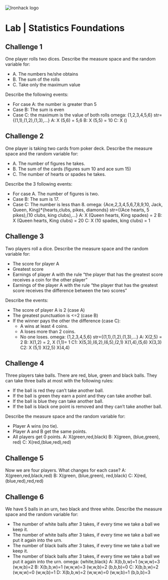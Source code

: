 ![Ironhack logo](https://i.imgur.com/1QgrNNw.png)

# Lab | Statistics Foundations

## Challenge 1
One player rolls two dices. Describe the measure space and the random variable for:
* A. The numbers he/she obtains
* B. The sum of the rolls
* C. Take only the maximum value

Describe the following events:
* For case A: the number is greater than 5
* Case B: The sum is even
* Case C: the maximum is the value of both rolls
omega: {1,2,3,4,5,6}
str={(1,1),(1,2),(1,3),...}
A: X (5,6) = 5,6
B: X (5,5) = 10
C: X ()
## Challenge 2
One player is taking two cards from poker deck. Describe the measure space and the random variable for:
* A. The number of figures he takes.
* B. The sum of the cards (figures sum 10 and ace sum 15)
* C. The number of hearts or spades he takes.

Describe the 3 following events:
* For case A. The number of figures is two.
* Case B: The sum is 17.
* Case C: The number is less than 8.
omega: {Ace,2,3,4,5,6,7,8,9,10, Jack, Queen, King}*{hearts,clubs, pikes, diamonds}
str={(Ace hearts, 5 pikes),(10 clubs, king clubs),...}
A: X (Queen hearts, King spades) = 2
B: X (Queen hearts, King clubs) = 20
C: X (10 spades, king clubs) = 1

## Challenge 3
Two players roll a dice. Describe the measure space and the random variable for:
* The score for player A
* Greatest score
* Earnings of player A with the rule “the player that has the greatest score receives a coin for the other player”
* Earnings of the player A with the rule “the player that has the greatest score receives the difference between the two scores”

Describe the events:
* The score of player A is 2 (case A)
* The greatest punctuation is <=2 (case B)
* If the winner pays the other the difference (case C):
  * A wins at least 4 coins.
  * A loses more than 2 coins.
  * No one loses.
omega: {1,2,3,4,5,6}
str={(1,1),(1,2),(1,3),...}
A: X(2,5) = 2
B: X(1,2) = 2, X (1,1)= 1
C1: X(5,3),(6,2),(6,5),(2,1)
X(1,4),(5,6)
X(3,3)
C2: X (5,1)
X(2,5)
X(4,4)

## Challenge 4
Three players take balls. There are red, blue, green and black balls. They can take three balls at most with the following rules:
* If the ball is red they can’t take another ball.
* If the ball is green they earn a point and they can take another ball.
* If the ball is blue they can take another ball.
* If the ball is black one point is removed and they can’t take another ball.

Describe the measure space and the random variable for:
* Player A wins (no tie).
* Player A and B get the same points.
* All players get 0 points.
A: X(green,red,black)
B: X(green, (blue,green), red)
C: X(red,(blue,red),red)

## Challenge 5
Now we are four players. What changes for each case?
A: X(green,red,black,red)
B: X(green, (blue,green), red,black)
C: X(red,(blue,red),red,red)

## Challenge 6
We have 5 balls in an urn, two black and three white. Describe the measure space and the random variable for:
* The number of white balls after 3 takes, if every time we take a ball we keep it.
* The number of white balls after 3 takes, if every time we take a ball we put it again into the urn.
* The number of black balls after 3 takes, if every time we take a ball we keep it.
* The number of black balls after 3 takes, if every time we take a ball we put it again into the urn.
omega: {white,black}
A: X(b,b,w)=1 (w,w,w)=3 (w,w,b)=2
B: X(b,b,w)=1 (w,w,w)=3 (w,w,b)=2 (b,b,b)=0
C: X(b,b,w)=2 (w,w,w)=0 (w,w,b)=1
D: X(b,b,w)=2 (w,w,w)=0 (w,w,b)=1 (b,b,b)=3
